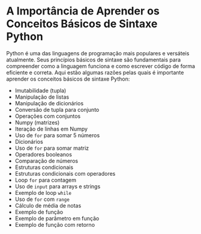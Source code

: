 # A Importância de Aprender os Conceitos Básicos de Sintaxe Python

Python é uma das linguagens de programação mais populares e versáteis atualmente. Seus princípios básicos de sintaxe são fundamentais para compreender como a linguagem funciona e como escrever código de forma eficiente e correta. Aqui estão algumas razões pelas quais é importante aprender os conceitos básicos de sintaxe Python:


- Imutabilidade (tupla)
- Manipulação de listas
- Manipulação de dicionários
- Conversão de tupla para conjunto
- Operações com conjuntos
- Numpy (matrizes)
- Iteração de linhas em Numpy
- Uso de `for` para somar 5 números
- Dicionários
- Uso de `for` para somar matriz
- Operadores booleanos
- Comparação de números
- Estruturas condicionais
- Estruturas condicionais com operadores
- Loop `for` para contagem
- Uso de `input` para arrays e strings
- Exemplo de loop `while`
- Uso de `for` com `range`
- Cálculo de média de notas
- Exemplo de função
- Exemplo de parâmetro em função
- Exemplo de função com retorno
